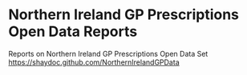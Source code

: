 # Northern Ireland GP Prescriptions Open Data Reports
Reports on Northern Ireland GP Prescriptions Open Data Set
https://shaydoc.github.com/NorthernIrelandGPData
